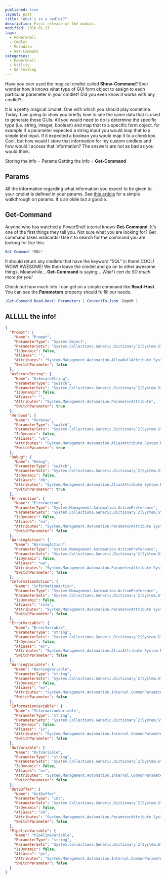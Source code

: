 ```yaml
---
published: true
layout: post
title: "What's in a cmdlet?"
description: First release of the module.
modified: 2016-01-23
tags:
  - PowerShell
  - Cmdlet
  - Metadata
  - Get-Command
categories:
  - PowerShell
  - Utility
  - QA Testing
---
```


Have you ever used the magical cmdlet called **Show-Command**? Ever wonder how
it knows what type of GUI form object to assign to each particular parameter in
your cmdlet? Did you even know it works with any cmdlet?

It is a pretty magical cmdlet. One with which you should play sometime. Today, I
am going to show you briefly how to see the same data that is used to generate
those GUIs. All you would need to do is determine the specific type (i.e.
string, integer, boolean) and map that to a specific form object. for example if
a parameter expected a string input you would map that to a simple text input.
If it expected a boolean you would map it to a checkbox. Cool, but how would I
store that information for my custom cmdlets and how would I access that
information? The answers are not as bad as you would think.

<!-- more -->

Storing the info = Params Getting the info = **Get-Command**

## Params

All the information regarding what information you expect to be given to your
cmdlet is defined in your params. See
[this article](https://technet.microsoft.com/en-us/magazine/jj554301.aspx, "Windows PowerShell: Defining Parameters")
for a simple walkthrough on params. It's an oldie but a goodie.

## Get-Command

Anyone who has watched a PowerShell tutorial knows **Get-Command**. It's one of
the first things they tell you. Not sure what you are looking for? Get command
takes wildcards! Use it to search for the command you are looking for like this:

```powershell
Get-Command *SQL*
```

It should return any cmdlets that have the keyword "SQL" in them! COOL! WOW!
AWESOME! We then leave the cmdlet and go on to other awesome things.
Meanwhile... **Get-Command** is saying... _Wait! I can do SO much more for you!_

Check out how much info I can get on a simple command like **Read-Host**. You
can see the **Parameters** property should fulfill our needs.

```powershell
(Get-Command Read-Host).Parameters | ConvertTo-Json -Depth 1
```

## ALLLLL the info!

```json
{
  "Prompt": {
    "Name": "Prompt",
    "ParameterType": "System.Object",
    "ParameterSets": "System.Collections.Generic.Dictionary`2[System.String,System.Management.Automation.ParameterSetMetadata]",
    "IsDynamic": false,
    "Aliases": "",
    "Attributes": "System.Management.Automation.AllowNullAttribute System.Management.Automation.ParameterAttribute",
    "SwitchParameter": false
  },
  "AsSecureString": {
    "Name": "AsSecureString",
    "ParameterType": "switch",
    "ParameterSets": "System.Collections.Generic.Dictionary`2[System.String,System.Management.Automation.ParameterSetMetadata]",
    "IsDynamic": false,
    "Aliases": "",
    "Attributes": "System.Management.Automation.ParameterAttribute",
    "SwitchParameter": true
  },
  "Verbose": {
    "Name": "Verbose",
    "ParameterType": "switch",
    "ParameterSets": "System.Collections.Generic.Dictionary`2[System.String,System.Management.Automation.ParameterSetMetadata]",
    "IsDynamic": false,
    "Aliases": "vb",
    "Attributes": "System.Management.Automation.AliasAttribute System.Management.Automation.ParameterAttribute",
    "SwitchParameter": true
  },
  "Debug": {
    "Name": "Debug",
    "ParameterType": "switch",
    "ParameterSets": "System.Collections.Generic.Dictionary`2[System.String,System.Management.Automation.ParameterSetMetadata]",
    "IsDynamic": false,
    "Aliases": "db",
    "Attributes": "System.Management.Automation.AliasAttribute System.Management.Automation.ParameterAttribute",
    "SwitchParameter": true
  },
  "ErrorAction": {
    "Name": "ErrorAction",
    "ParameterType": "System.Management.Automation.ActionPreference",
    "ParameterSets": "System.Collections.Generic.Dictionary`2[System.String,System.Management.Automation.ParameterSetMetadata]",
    "IsDynamic": false,
    "Aliases": "ea",
    "Attributes": "System.Management.Automation.ParameterAttribute System.Management.Automation.AliasAttribute",
    "SwitchParameter": false
  },
  "WarningAction": {
    "Name": "WarningAction",
    "ParameterType": "System.Management.Automation.ActionPreference",
    "ParameterSets": "System.Collections.Generic.Dictionary`2[System.String,System.Management.Automation.ParameterSetMetadata]",
    "IsDynamic": false,
    "Aliases": "wa",
    "Attributes": "System.Management.Automation.ParameterAttribute System.Management.Automation.AliasAttribute",
    "SwitchParameter": false
  },
  "InformationAction": {
    "Name": "InformationAction",
    "ParameterType": "System.Management.Automation.ActionPreference",
    "ParameterSets": "System.Collections.Generic.Dictionary`2[System.String,System.Management.Automation.ParameterSetMetadata]",
    "IsDynamic": false,
    "Aliases": "infa",
    "Attributes": "System.Management.Automation.ParameterAttribute System.Management.Automation.AliasAttribute",
    "SwitchParameter": false
  },
  "ErrorVariable": {
    "Name": "ErrorVariable",
    "ParameterType": "string",
    "ParameterSets": "System.Collections.Generic.Dictionary`2[System.String,System.Management.Automation.ParameterSetMetadata]",
    "IsDynamic": false,
    "Aliases": "ev",
    "Attributes": "System.Management.Automation.AliasAttribute System.Management.Automation.ParameterAttribute System.Management.Automation.Internal.CommonParameters+ValidateVariableName",
    "SwitchParameter": false
  },
  "WarningVariable": {
    "Name": "WarningVariable",
    "ParameterType": "string",
    "ParameterSets": "System.Collections.Generic.Dictionary`2[System.String,System.Management.Automation.ParameterSetMetadata]",
    "IsDynamic": false,
    "Aliases": "wv",
    "Attributes": "System.Management.Automation.Internal.CommonParameters+ValidateVariableName System.Management.Automation.ParameterAttribute System.Management.Automation.AliasAttribute",
    "SwitchParameter": false
  },
  "InformationVariable": {
    "Name": "InformationVariable",
    "ParameterType": "string",
    "ParameterSets": "System.Collections.Generic.Dictionary`2[System.String,System.Management.Automation.ParameterSetMetadata]",
    "IsDynamic": false,
    "Aliases": "iv",
    "Attributes": "System.Management.Automation.Internal.CommonParameters+ValidateVariableName System.Management.Automation.ParameterAttribute System.Management.Automation.AliasAttribute",
    "SwitchParameter": false
  },
  "OutVariable": {
    "Name": "OutVariable",
    "ParameterType": "string",
    "ParameterSets": "System.Collections.Generic.Dictionary`2[System.String,System.Management.Automation.ParameterSetMetadata]",
    "IsDynamic": false,
    "Aliases": "ov",
    "Attributes": "System.Management.Automation.Internal.CommonParameters+ValidateVariableName System.Management.Automation.ParameterAttribute System.Management.Automation.AliasAttribute",
    "SwitchParameter": false
  },
  "OutBuffer": {
    "Name": "OutBuffer",
    "ParameterType": "int",
    "ParameterSets": "System.Collections.Generic.Dictionary`2[System.String,System.Management.Automation.ParameterSetMetadata]",
    "IsDynamic": false,
    "Aliases": "ob",
    "Attributes": "System.Management.Automation.ParameterAttribute System.Management.Automation.AliasAttribute System.Management.Automation.ValidateRangeAttribute",
    "SwitchParameter": false
  },
  "PipelineVariable": {
    "Name": "PipelineVariable",
    "ParameterType": "string",
    "ParameterSets": "System.Collections.Generic.Dictionary`2[System.String,System.Management.Automation.ParameterSetMetadata]",
    "IsDynamic": false,
    "Aliases": "pv",
    "Attributes": "System.Management.Automation.Internal.CommonParameters+ValidateVariableName System.Management.Automation.ParameterAttribute System.Management.Automation.AliasAttribute",
    "SwitchParameter": false
  }
}
```

